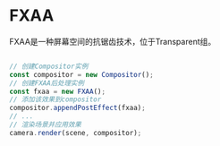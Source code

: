 # FXAA

FXAA是一种屏幕空间的抗锯齿技术，位于Transparent组。

```javascript

// 创建Compositor实例
const compositor = new Compositor();
// 创建FXAA后处理实例
const fxaa = new FXAA();
// 添加该效果到compositor
compositor.appendPostEffect(fxaa);
// ...
// 渲染场景并应用效果
camera.render(scene, compositor);

```

<div class="showcase" case="tut-30" style="width:600px;height:800px;"></div>
